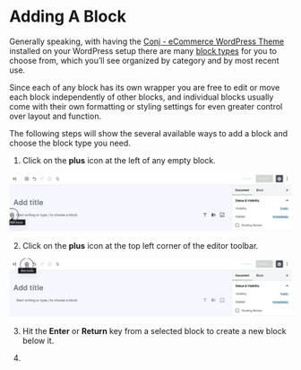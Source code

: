 # Adding A Block

Generally speaking, with having the [Conj - eCommerce WordPress Theme](https://themeforest.net/item/conj-ecommerce-wordpress-theme/21935639?ref=mypreview) installed on your WordPress setup there are many [block types](https://mypreview.github.io/Conj/#/?id=gutenberg-blocks) for you to choose from, which you’ll see organized by category and by most recent use. 

Since each of any block has its own wrapper you are free to edit or move each block independently of other blocks, and individual blocks usually come with their own formatting or styling settings for even greater control over layout and function.

The following steps will show the several available ways to add a block and choose the block type you need.

1. Click on the **plus** icon at the left of any empty block.

![Gutenberg add block](img/gutenberg-adding-block-1.jpg)

2. Click on the **plus** icon at the top left corner of the editor toolbar.

![Gutenberg add block](img/gutenberg-adding-block-2.jpg)

3. Hit the **Enter** or **Return** key from a selected block to create a new block below it.

4. 
